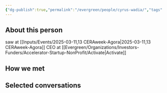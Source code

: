 ```yaml
---
{"dg-publish":true,"permalink":"/evergreen/people/cyrus-wadia/","tags":["people"]}
---
```


## About this person
saw at [[Inputs/Events/2025-03-11,13 CERAweek-Agora\|2025-03-11,13 CERAweek-Agora]]
CEO at [[Evergreen/Organizations/Investors-Funders/Accelerator-Startup-NonProfit/Activate\|Activate]]

## How we met


## Selected conversations

